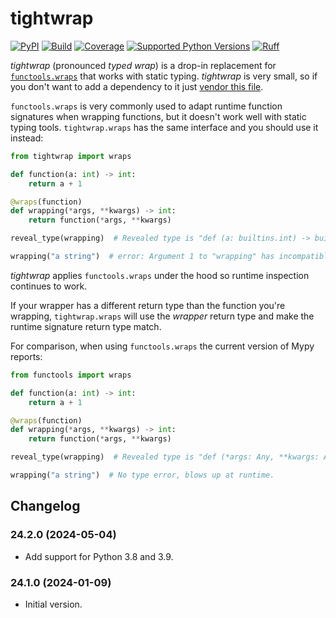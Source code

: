 # tightwrap

[![PyPI](https://img.shields.io/pypi/v/tightwrap.svg)](https://pypi.python.org/pypi/tightwrap)
[![Build](https://github.com/Tinche/tightwrap/workflows/CI/badge.svg)](https://github.com/Tinche/tightwrap/actions?workflow=CI)
[![Coverage](https://img.shields.io/endpoint?url=https://gist.githubusercontent.com/Tinche/090e3ce4d18dd18bb1323538d6de8ffd/raw/covbadge.json)](https://github.com/Tinche/tightwrap/actions/workflows/main.yml)
[![Supported Python Versions](https://img.shields.io/python/required-version-toml?tomlFilePath=https%3A%2F%2Fraw.githubusercontent.com%2FTinche%2Ftightwrap%2Fmain%2Fpyproject.toml)](https://github.com/Tinche/tightwrap/blob/main/pyproject.toml)
[![Ruff](https://img.shields.io/endpoint?url=https://raw.githubusercontent.com/astral-sh/ruff/main/assets/badge/v2.json)](https://github.com/astral-sh/ruff)

_tightwrap_ (pronounced _typed wrap_) is a drop-in replacement for [`functools.wraps`](https://docs.python.org/3/library/functools.html#functools.wraps) that works with static typing.
_tightwrap_ is very small, so if you don't want to add a dependency to it just [vendor this file](https://github.com/Tinche/tightwrap/blob/main/src/tightwrap/__init__.py).

`functools.wraps` is very commonly used to adapt runtime function signatures when wrapping functions, but it doesn't work well with static typing tools.
`tightwrap.wraps` has the same interface and you should use it instead:

```python
from tightwrap import wraps

def function(a: int) -> int:
    return a + 1

@wraps(function)
def wrapping(*args, **kwargs) -> int:
    return function(*args, **kwargs)

reveal_type(wrapping)  # Revealed type is "def (a: builtins.int) -> builtins.int"

wrapping("a string")  # error: Argument 1 to "wrapping" has incompatible type "str"; expected "int"
```

_tightwrap_ applies `functools.wraps` under the hood so runtime inspection continues to work.

If your wrapper has a different return type than the function you're wrapping,
`tightwrap.wraps` will use the _wrapper_ return type and make the runtime signature return type match.

For comparison, when using `functools.wraps` the current version of Mypy reports:

```python
from functools import wraps

def function(a: int) -> int:
    return a + 1

@wraps(function)
def wrapping(*args, **kwargs) -> int:
    return function(*args, **kwargs)

reveal_type(wrapping)  # Revealed type is "def (*args: Any, **kwargs: Any) -> builtins.int"

wrapping("a string")  # No type error, blows up at runtime.
```

## Changelog

### 24.2.0 (2024-05-04)

- Add support for Python 3.8 and 3.9.

### 24.1.0 (2024-01-09)

- Initial version.